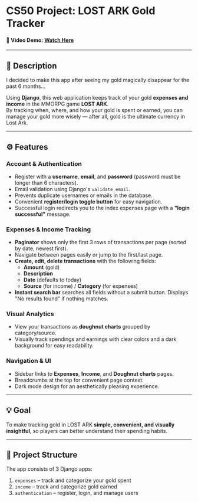 # CS50 Project: LOST ARK Gold Tracker

#### 🎥 Video Demo: [Watch Here](https://youtu.be/m5vTIA3Jlx8)

---

## 📝 Description

I decided to make this app after seeing my gold magically disappear for the past 6 months…

Using **Django**, this web application keeps track of your gold **expenses and income** in the MMORPG game **LOST ARK**.  
By tracking when, where, and how your gold is spent or earned, you can manage your gold more wisely — after all, gold is the ultimate currency in Lost Ark.

---

## ⚙️ Features

### Account & Authentication
- Register with a **username**, **email**, and **password** (password must be longer than 6 characters).  
- Email validation using Django's `validate_email`.  
- Prevents duplicate usernames or emails in the database.  
- Convenient **register/login toggle button** for easy navigation.  
- Successful login redirects you to the index expenses page with a **"login successful"** message.

### Expenses & Income Tracking
- **Paginator** shows only the first 3 rows of transactions per page (sorted by date, newest first).  
- Navigate between pages easily or jump to the first/last page.  
- **Create, edit, delete transactions** with the following fields:  
  - **Amount** (gold)  
  - **Description**  
  - **Date** (defaults to today)  
  - **Source** (for income) / **Category** (for expenses)  
- **Instant search bar** searches all fields without a submit button. Displays "No results found" if nothing matches.

### Visual Analytics
- View your transactions as **doughnut charts** grouped by category/source.  
- Visually track spendings and earnings with clear colors and a dark background for easy readability.

### Navigation & UI
- Sidebar links to **Expenses**, **Income**, and **Doughnut charts** pages.  
- Breadcrumbs at the top for convenient page context.  
- Dark mode design for an aesthetically pleasing experience.

---

## 💡 Goal

To make tracking gold in LOST ARK **simple, convenient, and visually insightful**, so players can better understand their spending habits.

---

## 📁 Project Structure

The app consists of 3 Django apps:  
1. `expenses` – track and categorize your gold spent  
2. `income` – track and categorize gold earned  
3. `authentication` – register, login, and manage users
